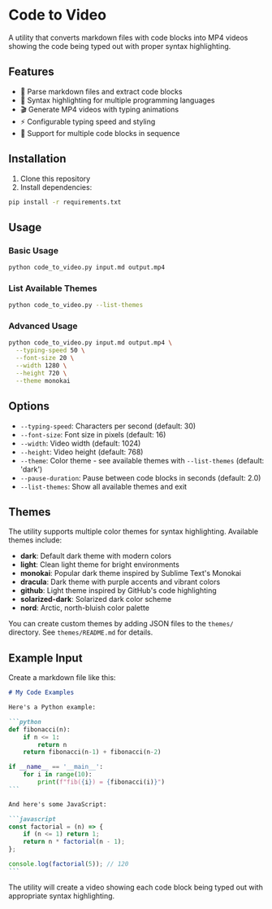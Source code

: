 # Code to Video

A utility that converts markdown files with code blocks into MP4 videos showing the code being typed out with proper syntax highlighting.

## Features

- 📝 Parse markdown files and extract code blocks
- 🎨 Syntax highlighting for multiple programming languages
- 🎬 Generate MP4 videos with typing animations
- ⚡ Configurable typing speed and styling
- 🎯 Support for multiple code blocks in sequence

## Installation

1. Clone this repository
2. Install dependencies:

```bash
pip install -r requirements.txt
```

## Usage

### Basic Usage

```bash
python code_to_video.py input.md output.mp4
```

### List Available Themes

```bash
python code_to_video.py --list-themes
```

### Advanced Usage

```bash
python code_to_video.py input.md output.mp4 \
  --typing-speed 50 \
  --font-size 20 \
  --width 1280 \
  --height 720 \
  --theme monokai
```

## Options

- `--typing-speed`: Characters per second (default: 30)
- `--font-size`: Font size in pixels (default: 16)
- `--width`: Video width (default: 1024)
- `--height`: Video height (default: 768)
- `--theme`: Color theme - see available themes with `--list-themes` (default: 'dark')
- `--pause-duration`: Pause between code blocks in seconds (default: 2.0)
- `--list-themes`: Show all available themes and exit

## Themes

The utility supports multiple color themes for syntax highlighting. Available themes include:

- **dark**: Default dark theme with modern colors
- **light**: Clean light theme for bright environments
- **monokai**: Popular dark theme inspired by Sublime Text's Monokai
- **dracula**: Dark theme with purple accents and vibrant colors
- **github**: Light theme inspired by GitHub's code highlighting
- **solarized-dark**: Solarized dark color scheme
- **nord**: Arctic, north-bluish color palette

You can create custom themes by adding JSON files to the `themes/` directory. See `themes/README.md` for details.

## Example Input

Create a markdown file like this:

````markdown
# My Code Examples

Here's a Python example:

```python
def fibonacci(n):
    if n <= 1:
        return n
    return fibonacci(n-1) + fibonacci(n-2)

if __name__ == '__main__':
    for i in range(10):
        print(f"fib({i}) = {fibonacci(i)}")
```

And here's some JavaScript:

```javascript
const factorial = (n) => {
    if (n <= 1) return 1;
    return n * factorial(n - 1);
};

console.log(factorial(5)); // 120
```

````

The utility will create a video showing each code block being typed out with appropriate syntax highlighting.
